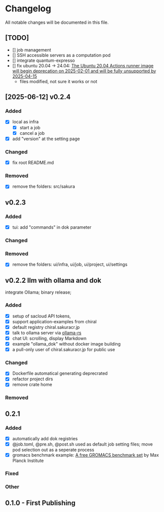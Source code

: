 # Changelog
All notable changes will be documented in this file.

## [TODO]
- [] job management
- [] SSH accessible servers as a computation pod 
- [] integrate quantum-expresso
- [] fix ubuntu 20.04 -> 24.04: [The Ubuntu 20.04 Actions runner image will begin deprecation on 2025-02-01 and will be fully unsupported by 2025-04-15](https://github.com/actions/runner-images/issues/11101)
    - files modified, not sure it works or not



## [2025-06-12] v0.2.4
### Added
- [x] local as infra 
    - [x] start a job
    - [x] cancel a job
- [x] add "version" at the setting page
### Changed
- [x] fix root README.md
### Removed
- [x] remove the folders: src/sakura 



## v0.2.3 

### Added
- [x] tui: add "commands" in dok parameter
### Changed
### Removed
- [x] remove the folders: ui/infra, ui/job, ui/project, ui/settings



## v0.2.2 llm with ollama and dok
integrate Ollama; binary release;

### Added
- [x] setup of sacloud API tokens, 
- [x] support application-examples from chiral
- [x] default registry chiral.sakuracr.jp 
- [x] talk to ollama server via [ollama-rs](https://github.com/pepperoni21/ollama-rs)
- [x] chat UI: scrolling, display Markdown
- [x] example "ollama_dok" without docker image building
- [x] a pull-only user of chiral.sakuracr.jp for public use

### Changed
- [x] Dockerfile automatical generating deprecrated
- [x] refactor project dirs
- [x] remove crate home

### Removed



## 0.2.1

### Added
- [x] automatically add dok registries
- [x] @job.toml, @pre.sh, @post.sh used as default job setting files; move pod selection out as a seperate process
- [x] gromacs benchmark example: [A free GROMACS benchmark set](https://www.mpinat.mpg.de/grubmueller/bench) by Max Planck Institute

### Fixed


### Other


## 0.1.0 - First Publishing
